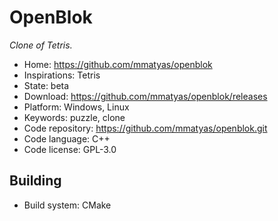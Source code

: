 # OpenBlok

_Clone of Tetris._

- Home: https://github.com/mmatyas/openblok
- Inspirations: Tetris
- State: beta
- Download: https://github.com/mmatyas/openblok/releases
- Platform: Windows, Linux
- Keywords: puzzle, clone
- Code repository: https://github.com/mmatyas/openblok.git
- Code language: C++
- Code license: GPL-3.0

## Building

- Build system: CMake
